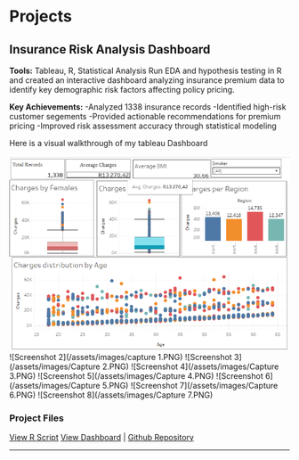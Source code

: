 # Projects

## Insurance Risk Analysis Dashboard
**Tools:** Tableau, R, Statistical Analysis
Run EDA and hypothesis testing in R and created  an interactive dashboard analyzing insurance premium data to identify key demographic risk factors affecting policy pricing.

**Key Achievements:**
-Analyzed 1338 insurance records
-Identified high-risk customer segements
-Provided actionable recommendations for premium pricing
-Improved risk assessment accuracy through statistical modeling

Here is a visual walkthrough of my tableau Dashboard

![Screenshot 1](/assets/images/Capture.PNG)
![Screenshot 2](/assets/images/capture 1.PNG)
![Screenshot 3](/assets/images/Capture 2.PNG)
![Screenshot 4](/assets/images/Capture 3.PNG)
![Screenshot 5](/assets/images/Capture 4.PNG)
![Screenshot 6](/assets/images/Capture 5.PNG)
![Screenshot 7](/assets/images/Capture 6.PNG)
![Screenshot 8](/assets/images/Capture 7.PNG)

### Project Files

[View R Script](https://github.com/chidozinyakatira/chidozinyakatira/blob/main/Project%201.R)
[View Dashboard](#) | [Github Repository](#)

---

